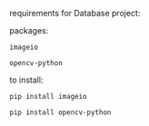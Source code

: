 

requirements for Database project:

packages: 

    imageio
    
    opencv-python

to install:

    pip install imageio
    
    pip install opencv-python

